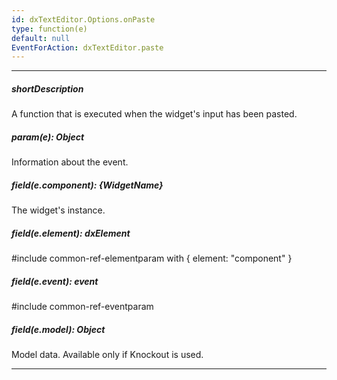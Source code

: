 ```yaml
---
id: dxTextEditor.Options.onPaste
type: function(e)
default: null
EventForAction: dxTextEditor.paste
---
```

---
##### shortDescription
A function that is executed when the widget's input has been pasted.

##### param(e): Object
Information about the event.

##### field(e.component): {WidgetName}
The widget's instance.

##### field(e.element): dxElement
#include common-ref-elementparam with { element: "component" }

##### field(e.event): event
#include common-ref-eventparam

##### field(e.model): Object
Model data. Available only if Knockout is used.

---
